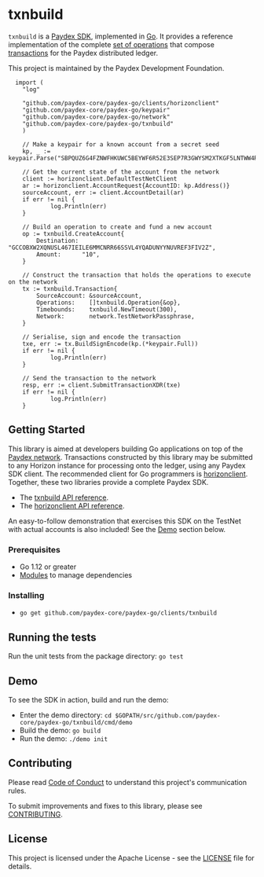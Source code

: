 # txnbuild

`txnbuild` is a [Paydex SDK](https://www.paydex.org/developers/reference/), implemented in [Go](https://golang.org/). It provides a reference implementation of the complete [set of operations](https://www.paydex.org/developers/guides/concepts/list-of-operations.html) that compose [transactions](https://www.paydex.org/developers/guides/concepts/transactions.html) for the Paydex distributed ledger.

This project is maintained by the Paydex Development Foundation.

```golang
  import (
	"log"

	"github.com/paydex-core/paydex-go/clients/horizonclient"
	"github.com/paydex-core/paydex-go/keypair"
	"github.com/paydex-core/paydex-go/network"
	"github.com/paydex-core/paydex-go/txnbuild"
	)

	// Make a keypair for a known account from a secret seed
	kp, _ := keypair.Parse("SBPQUZ6G4FZNWFHKUWC5BEYWF6R52E3SEP7R3GWYSM2XTKGF5LNTWW4R")

	// Get the current state of the account from the network
	client := horizonclient.DefaultTestNetClient
	ar := horizonclient.AccountRequest{AccountID: kp.Address()}
	sourceAccount, err := client.AccountDetail(ar)
  	if err != nil {
    		log.Println(err)
  	}

	// Build an operation to create and fund a new account
	op := txnbuild.CreateAccount{
		Destination: "GCCOBXW2XQNUSL467IEILE6MMCNRR66SSVL4YQADUNYYNUVREF3FIV2Z",
		Amount:      "10",
	}

	// Construct the transaction that holds the operations to execute on the network
	tx := txnbuild.Transaction{
		SourceAccount: &sourceAccount,
		Operations:    []txnbuild.Operation{&op},
		Timebounds:    txnbuild.NewTimeout(300),
		Network:       network.TestNetworkPassphrase,
	}

	// Serialise, sign and encode the transaction
	txe, err := tx.BuildSignEncode(kp.(*keypair.Full))
  	if err != nil {
    		log.Println(err)
  	}

	// Send the transaction to the network
	resp, err := client.SubmitTransactionXDR(txe)
  	if err != nil {
    		log.Println(err)
  	}
```

## Getting Started
This library is aimed at developers building Go applications on top of the [Paydex network](https://www.paydex.org/). Transactions constructed by this library may be submitted to any Horizon instance for processing onto the ledger, using any Paydex SDK client. The recommended client for Go programmers is [horizonclient](https://github.com/paydex-core/paydex-go/tree/master/clients/horizonclient). Together, these two libraries provide a complete Paydex SDK.

* The [txnbuild API reference](https://godoc.org/github.com/paydex-core/paydex-go/txnbuild).
* The [horizonclient API reference](https://godoc.org/github.com/paydex-core/paydex-go/clients/horizonclient).

An easy-to-follow demonstration that exercises this SDK on the TestNet with actual accounts is also included! See the [Demo](#demo) section below.

### Prerequisites
* Go 1.12 or greater
* [Modules](https://github.com/golang/go/wiki/Modules) to manage dependencies

### Installing
* `go get github.com/paydex-core/paydex-go/clients/txnbuild`

## Running the tests
Run the unit tests from the package directory: `go test`

## Demo
To see the SDK in action, build and run the demo:
* Enter the demo directory: `cd $GOPATH/src/github.com/paydex-core/paydex-go/txnbuild/cmd/demo`
* Build the demo: `go build`
* Run the demo: `./demo init`


## Contributing
Please read [Code of Conduct](https://github.com/paydex-core/.github/blob/master/CODE_OF_CONDUCT.md) to understand this project's communication rules.

To submit improvements and fixes to this library, please see [CONTRIBUTING](../CONTRIBUTING.md).

## License
This project is licensed under the Apache License - see the [LICENSE](../../LICENSE-APACHE.txt) file for details.
